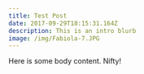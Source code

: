 ```yaml
---
title: Test Post
date: 2017-09-29T18:15:31.164Z
description: This is an intro blurb
image: /img/Fabiola-7.JPG
---
```

Here is some body content. Nifty!
